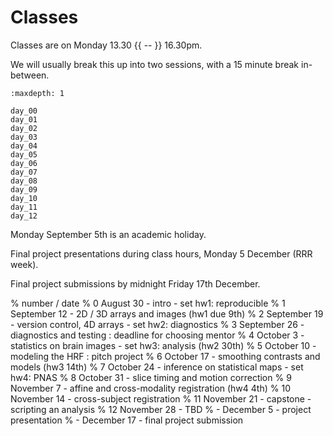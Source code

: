# Classes

Classes are on Monday 13.30 {{ -- }} 16.30pm.

We will usually break this up into two sessions, with a 15 minute break
in-between.

```{toctree}
:maxdepth: 1

day_00
day_01
day_02
day_03
day_04
day_05
day_06
day_07
day_08
day_09
day_10
day_11
day_12
```

Monday September 5th is an academic holiday.

Final project presentations during class hours, Monday 5 December (RRR week).

Final project submissions by midnight Friday 17th December.

% number / date
%  0 August 30 - intro - set hw1: reproducible
%  1 September 12 - 2D / 3D arrays and images (hw1 due 9th)
%  2 September 19 - version control, 4D arrays - set hw2: diagnostics
%  3 September 26 - diagnostics and testing : deadline for choosing mentor
%  4 October 3 - statistics on brain images - set hw3: analysis (hw2 30th)
%  5 October 10 - modeling the HRF  : pitch project
%  6 October 17 - smoothing contrasts and models (hw3 14th)
%  7 October 24 - inference on statistical maps - set hw4: PNAS
%  8 October 31 - slice timing and motion correction
%  9 November 7 - affine and cross-modality registration (hw4 4th)
% 10 November 14 - cross-subject registration
% 11 November 21 - capstone - scripting an analysis
% 12 November 28 - TBD
% -  December 5 - project presentation
% -  December 17 - final project submission

